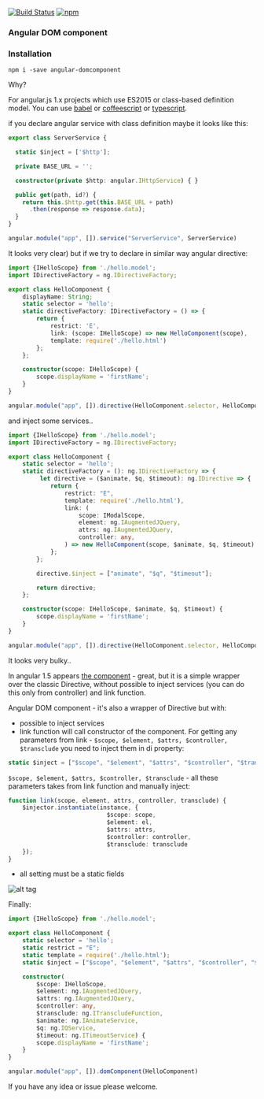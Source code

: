 [![Build Status](https://travis-ci.org/AndreyUtka/angular-domcomponent.svg?branch=master)](https://travis-ci.org/AndreyUtka/angular-domcomponent)
[![npm](https://img.shields.io/npm/v/npm.svg)](https://github.com/AndreyUtka/angular-domcomponent)


### Angular DOM component ###

### Installation

```
npm i -save angular-domcomponent
```

Why?

For angular.js 1.x projects which use ES2015 or class-based definition model. 
You can use [babel](https://babeljs.io/) or [coffeescript](http://coffeescript.org/) or [typescript](http://www.typescriptlang.org/).

if you declare angular service with class definition maybe it looks like this:

```typescript
export class ServerService {

  static $inject = ['$http'];

  private BASE_URL = '';

  constructor(private $http: angular.IHttpService) { }

  public get(path, id?) {
    return this.$http.get(this.BASE_URL + path)
      .then(response => response.data);
  }
}

angular.module("app", []).service("ServerService", ServerService)
```

It looks very clear) but if we try to declare in similar way angular directive:

```typescript
import {IHelloScope} from './hello.model';
import IDirectiveFactory = ng.IDirectiveFactory;

export class HelloComponent {
    displayName: String;
    static selector = 'hello';
    static directiveFactory: IDirectiveFactory = () => {
        return {
            restrict: 'E',
            link: (scope: IHelloScope) => new HelloComponent(scope),
            template: require('./hello.html')
        };
    };

    constructor(scope: IHelloScope) {
        scope.displayName = 'firstName';
    }
}

angular.module("app", []).directive(HelloComponent.selector, HelloComponent.directiveFactory)
```
and inject some services..

```typescript
import {IHelloScope} from './hello.model';
import IDirectiveFactory = ng.IDirectiveFactory;

export class HelloComponent {
    static selector = 'hello';
    static directiveFactory = (): ng.IDirectiveFactory => {
         let directive = ($animate, $q, $timeout): ng.IDirective => {
            return {
                restrict: "E",
                template: require('./hello.html'),
                link: (
                    scope: IModalScope,
                    element: ng.IAugmentedJQuery,
                    attrs: ng.IAugmentedJQuery,
                    controller: any,
                ) => new HelloComponent(scope, $animate, $q, $timeout)
            };
        };

        directive.$inject = ["animate", "$q", "$timeout"];

        return directive;
    };

    constructor(scope: IHelloScope, $animate, $q, $timeout) {
        scope.displayName = 'firstName';
    }
}

angular.module("app", []).directive(HelloComponent.selector, HelloComponent.directiveFactory())
```

It looks very bulky..

In angular 1.5 appears [the component](https://toddmotto.com/exploring-the-angular-1-5-component-method/) - great, but it is a simple wrapper over the classic Directive,
without possible to inject services (you can do this only from controller) and link function.

Angular DOM component - it's also a wrapper of Directive but with:
- possible to inject services
- link function will call constructor of the component. 
  For getting any parameters from link - `$scope, $element, $attrs, $controller, $transclude`
you need to inject them in di property:
```typescript
static $inject = ["$scope", "$element", "$attrs", "$controller", "$transclude", "$http"] 
```
`$scope, $element, $attrs, $controller, $transclude` - all these parameters takes from link function and manually inject:

```typescript
function link(scope, element, attrs, controller, transclude) {
    $injector.instantiate(instance, {
                            $scope: scope,
                            $element: el,
                            $attrs: attrs,
                            $controller: controller,
                            $transclude: transclude
    });
}
```

- all setting must be a static fields

![alt tag](http://serialobzor.ru/upload/blogs/72793f9c2fac307f0c2b1b340592eedc.jpg)

Finally:

```typescript
import {IHelloScope} from './hello.model';

export class HelloComponent {
    static selector = 'hello';
    static restrict = "E";
    static template = require('./hello.html');
    static $inject = ["$scope", "$element", "$attrs", "$controller", "$transclude", "animate", "$q", "$timeout"];

    constructor(
        $scope: IHelloScope,
        $element: ng.IAugmentedJQuery,
        $attrs: ng.IAugmentedJQuery,
        $controller: any,
        $transclude: ng.ITranscludeFunction,
        $animate: ng.IAnimateService, 
        $q: ng.IQService, 
        $timeout: ng.ITimeoutService) {
        scope.displayName = 'firstName';
    }
}

angular.module("app", []).domComponent(HelloComponent)
```
If you have any idea or issue please welcome.
